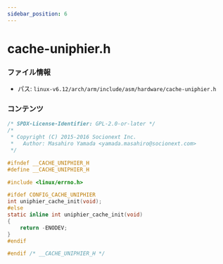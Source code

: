 ```yaml
---
sidebar_position: 6
---
```

# cache-uniphier.h

### ファイル情報

- パス: `linux-v6.12/arch/arm/include/asm/hardware/cache-uniphier.h`

### コンテンツ

```h
/* SPDX-License-Identifier: GPL-2.0-or-later */
/*
 * Copyright (C) 2015-2016 Socionext Inc.
 *   Author: Masahiro Yamada <yamada.masahiro@socionext.com>
 */

#ifndef __CACHE_UNIPHIER_H
#define __CACHE_UNIPHIER_H

#include <linux/errno.h>

#ifdef CONFIG_CACHE_UNIPHIER
int uniphier_cache_init(void);
#else
static inline int uniphier_cache_init(void)
{
	return -ENODEV;
}
#endif

#endif /* __CACHE_UNIPHIER_H */

```
